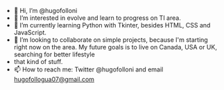 - 👋 Hi, I’m @hugofolloni
- 👀 I’m interested in evolve and learn to progress on TI area.
- 🌱 I’m currently learning Python with Tkinter, besides HTML, CSS and JavaScript.
- 💞️ I’m looking to collaborate on simple projects, because I'm starting right now on the area. My future goals is to live on Canada, USA or UK, searching for better lifestyle
- that kind of stuff.
- 📫 How to reach me: Twitter @hugofolloni and email hugofollogua07@gmail.com

<!---
hugofolloni/hugofolloni is a ✨ special ✨ repository because its `README.md` (this file) appears on your GitHub profile.
You can click the Preview link to take a look at your changes.
--->
